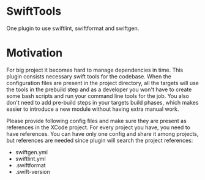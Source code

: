 # SwiftTools

One plugin to use swiftlint, swiftformat and swiftgen.

# Motivation

For big project it becomes hard to manage dependencies in time. This plugin consists necessary swift tools for the codebase. When the configuration files are present in the project directory, all the targets will use the tools in the prebuild step and as a developer you won't have to create some bash scripts and run your command line tools for the job. You also don't need to add pre-build steps in your targets build phases, which makes easier to introduce a new module without having extra manual work.

Please provide following config files and make sure they are present as references in the XCode project. For every project you have, you need to have references. You can have only one config and share it among projects, but references are needed since plugin will search the project references:

- swiftgen.yml
- swiftlint.yml
- .swiftformat
- .swift-version
